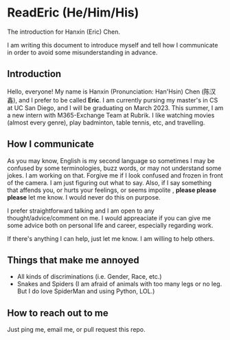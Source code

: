 # ReadEric (He/Him/His)

The introduction for Hanxin (Eric) Chen. 

I am writing this document to introduce myself and tell how I communicate in order to avoid some misunderstanding in advance.

## Introduction

Hello, everyone! My name is Hanxin (Pronunciation: Han'Hsin) Chen (陈汉鑫), and I prefer to be called **Eric**. I am currently pursing my master's in CS at UC San Diego, and I will be graduating on March 2023. This summer, I am a new intern with M365-Exchange Team at Rubrik. I like watching movies (almost every genre), play badminton, table tennis, etc, and travelling.

## How I communicate

As you may know, English is my second language so sometimes I may be confused by some terminologies, buzz words, or may not understand some jokes. I am working on that. Forgive me if I look confused and frozen in front of the camera. I am just figuring out what to say. Also, if I say something that affends you, or hurts your feelings, or seems impolite , **please please please** let me know. I would never do this on purpose.

I prefer straightforward talking and I am open to any thought/advice/comment on me. I would appreaciate if you can give me some advice both on personal life and career, especially regarding work.

If there's anything I can help, just let me know. I am willing to help others.

## Things that make me annoyed

- All kinds of discriminations (i.e. Gender, Race, etc.)
- Snakes and Spiders (I am afraid of animals with too many legs or no leg. But I do love SpiderMan and using Python, LOL.)

## How to reach out to me

Just ping me, email me, or pull request this repo.
